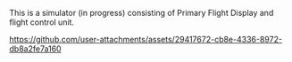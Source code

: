 This is a simulator (in progress) consisting of Primary Flight Display and flight control unit. 

https://github.com/user-attachments/assets/29417672-cb8e-4336-8972-db8a2fe7a160

